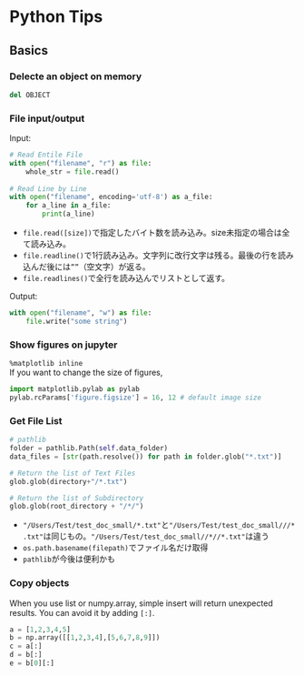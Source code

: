 # Python Tips

## Basics

### Delecte an object on memory
```python
del OBJECT
```

### File input/output
Input:
```python
# Read Entile File
with open("filename", "r") as file:
    whole_str = file.read()
  
# Read Line by Line
with open("filename", encoding='utf-8') as a_file:  
    for a_line in a_file:                                               
        print(a_line)
```
* `file.read([size])`で指定したバイト数を読み込み。size未指定の場合は全て読み込み。  
* `file.readline()`で1行読み込み。文字列に改行文字は残る。最後の行を読み込んだ後には`””`（空文字）が返る。  
* `file.readlines()`で全行を読み込んでリストとして返す。  

Output:
```python
with open("filename", "w") as file:
    file.write("some string")
```

### Show figures on jupyter
`%matplotlib inline`   
If you want to change the size of figures,
```python
import matplotlib.pylab as pylab
pylab.rcParams['figure.figsize'] = 16, 12 # default image size
```

### Get File List
```python
# pathlib
folder = pathlib.Path(self.data_folder)
data_files = [str(path.resolve()) for path in folder.glob("*.txt")]

# Return the list of Text Files
glob.glob(directory+"/*.txt")

# Return the list of Subdirectory
glob.glob(root_directory + "/*/")
```
* `"/Users/Test/test_doc_small/*.txt"`と`"/Users/Test/test_doc_small///*.txt"`は同じもの。`"/Users/Test/test_doc_small//*//*.txt"`は違う
* `os.path.basename(filepath)`でファイル名だけ取得
* `pathlib`が今後は便利かも


### Copy objects
When you use list or numpy.array, simple insert will return unexpected results. You can avoid it by adding `[:]`.
```python
a = [1,2,3,4,5]
b = np.array([[1,2,3,4],[5,6,7,8,9]])
c = a[:]
d = b[:]
e = b[0][:]
```
